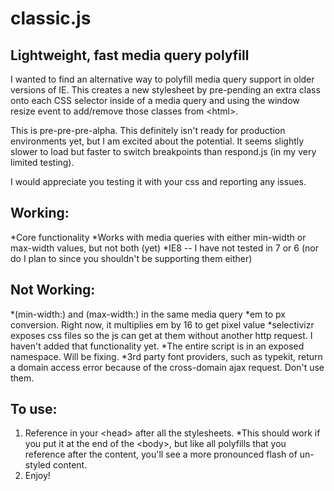 classic.js
==========

Lightweight, fast media query polyfill
-------------------------------------

I wanted to find an alternative way to polyfill media query support in older versions of IE. This creates a new stylesheet by pre-pending an extra class onto each CSS selector inside of a media query and using the window resize event to add/remove those classes from &lt;html&gt;.

This is pre-pre-pre-alpha. This definitely isn't ready for production environments yet, but I am excited about the potential. It seems slightly slower to load but faster to switch breakpoints than respond.js (in my very limited testing).

I would appreciate you testing it with your css and reporting any issues.

Working:
--------
*Core functionality
*Works with media queries with either min-width or max-width values, but not both (yet)
*IE8 -- I have not tested in 7 or 6 (nor do I plan to since you shouldn't be supporting them either)

Not Working:
------------
*(min-width:) and (max-width:) in the same media query
*em to px conversion. Right now, it multiplies em by 16 to get pixel value
*selectivizr exposes css files so the js can get at them without another http request. I haven't added that functionality yet.
*The entire script is in an exposed namespace. Will be fixing.
*3rd party font providers, such as typekit, return a domain access error because of the cross-domain ajax request. Don't use them.

To use:
-------
1. Reference in your &lt;head&gt; after all the stylesheets. *This should work if you put it at the end of the &lt;body&gt;, but like all polyfills that you reference after the content, you'll see a more pronounced flash of un-styled content.
2. Enjoy!